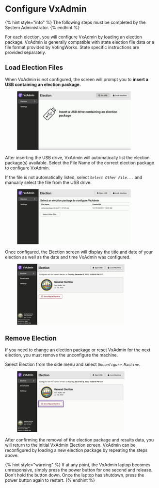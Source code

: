 # Configure VxAdmin

{% hint style="info" %}
The following steps must be completed by the System Administrator.
{% endhint %}

For each election, you will configure VxAdmin by loading an election package. VxAdmin is generally compatible with state election file data or a file format provided by VotingWorks. State specific instructions are provided separately.

## Load Election Files

When VxAdmin is not configured, the screen will prompt you to **insert a** **USB containing an election package.**

<figure><img src="../.gitbook/assets/image (855).png" alt="" width="375"><figcaption></figcaption></figure>

After inserting the USB drive, VxAdmin will automatically list the election package(s) available. Select the File Name of the correct election package to configure VxAdmin.&#x20;

If the file is not automatically listed, select _`Select Other File...`_ and manually select the file from the USB drive.&#x20;

<figure><img src="../.gitbook/assets/image (854).png" alt="" width="375"><figcaption></figcaption></figure>

Once configured, the Election screen will display the title and date of your election as well as the date and time VxAdmin was configured.

<figure><img src="../.gitbook/assets/image (853).png" alt="" width="354"><figcaption></figcaption></figure>

## Remove Election

If you need to change an election package or reset VxAdmin for the next election, you must remove the unconfigure the machine.

Select Election from the side menu and select _`Unconfigure Machine`_.

<figure><img src="../.gitbook/assets/image (852).png" alt="" width="354"><figcaption></figcaption></figure>

After confirming the removal of the election package and results data, you will return to the initial VxAdmin Election screen. VxAdmin can be reconfigured by loading a new election package by repeating the steps above.

{% hint style="warning" %}
If at any point, the VxAdmin laptop becomes unresponsive, simply press the power button for one second and release. Don't hold the button down. Once the laptop has shutdown, press the power button again to restart.
{% endhint %}
